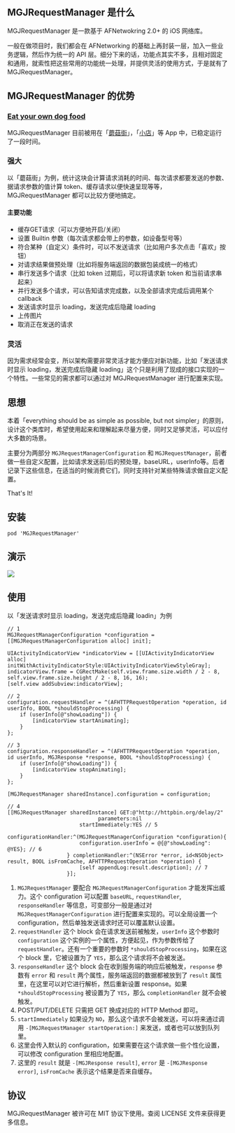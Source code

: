## MGJRequestManager 是什么
MGJRequestManager 是一款基于 AFNetwokring 2.0+ 的 iOS 网络库。

一般在做项目时，我们都会在 AFNetworking 的基础上再封装一层，加入一些业务逻辑，然后作为统一的 API 层。细分下来的话，功能点其实不多，且相对固定和通用，就索性把这些常用的功能统一处理，并提供灵活的使用方式，于是就有了 MGJRequestManager。

## MGJRequestManager 的优势
### [Eat your own dog food](http://en.wikipedia.org/wiki/Eating_your_own_dog_food)
MGJRequestManager 目前被用在「[蘑菇街](http://www.mogujie.com)」，「[小店](http://www.xiaodian.com/pc/download)」等 App 中，已稳定运行了一段时间。

### 强大
以「蘑菇街」为例，统计这块会计算请求消耗的时间、每次请求都要发送的参数、据请求参数的值计算 token、缓存请求以便快速呈现等等，MGJRequestManager 都可以比较方便地搞定。

#### 主要功能
* 缓存GET请求（可以方便地开启/关闭）
* 设置 Builtin 参数（每次请求都会带上的参数，如设备型号等）
* 符合某种（自定义）条件时，可以不发送请求（比如用户多次点击「喜欢」按钮）
* 对请求结果做预处理（比如将服务端返回的数据包装成统一的格式）
* 串行发送多个请求（比如 token 过期后，可以将请求新 token 和当前请求串起来）
* 并行发送多个请求，可以告知请求完成数，以及全部请求完成后调用某个 callback
* 发送请求时显示 loading，发送完成后隐藏 loading
* 上传图片
* 取消正在发送的请求


### 灵活
因为需求经常会变，所以架构需要非常灵活才能方便应对新功能，比如「发送请求时显示 loading，发送完成后隐藏 loading」这个只是利用了现成的接口实现的一个特性。一些常见的需求都可以通过对 MGJRequestManager 进行配置来实现。

## 思想
本着「everything should be as simple as possible, but not simpler」的原则，设计这个类库时，希望使用起来和理解起来尽量方便，同时又足够灵活，可以应付大多数的场景。

主要分为两部分 `MGJRequestManagerConfiguration` 和 `MGJRequestManager`，前者做一些自定义配置，比如请求发送前/后的预处理，baseURL，userInfo等。后者记录下这些信息，在适当的时候消费它们，同时支持针对某些特殊请求做自定义配置。

That's It!

## 安装

```
pod 'MGJRequestManager'
```

## 演示
![](http://ww3.sinaimg.cn/large/afe37136gw1eqi6vj4g6bg207g0dctl6.gif)

## 使用

以「发送请求时显示 loading，发送完成后隐藏 loadin」为例

```objc
// 1
MGJRequestManagerConfiguration *configuration = [[MGJRequestManagerConfiguration alloc] init];

UIActivityIndicatorView *indicatorView = [[UIActivityIndicatorView alloc] initWithActivityIndicatorStyle:UIActivityIndicatorViewStyleGray];
indicatorView.frame = CGRectMake(self.view.frame.size.width / 2 - 8, self.view.frame.size.height / 2 - 8, 16, 16);
[self.view addSubview:indicatorView];

// 2
configuration.requestHandler = ^(AFHTTPRequestOperation *operation, id userInfo, BOOL *shouldStopProcessing) {
	if (userInfo[@"showLoading"]) {
		[indicatorView startAnimating];
	}
};

// 3
configuration.responseHandler = ^(AFHTTPRequestOperation *operation, id userInfo, MGJResponse *response, BOOL *shouldStopProcessing) {
	if (userInfo[@"showLoading"]) {
		[indicatorView stopAnimating];
	}
};

[MGJRequestManager sharedInstance].configuration = configuration;

// 4
[[MGJRequestManager sharedInstance] GET:@"http://httpbin.org/delay/2"
							 parameters:nil
					   startImmediately:YES // 5
				   configurationHandler:^(MGJRequestManagerConfiguration *configuration){
					   configuration.userInfo = @{@"showLoading": @YES}; // 6
				   } completionHandler:^(NSError *error, id<NSObject> result, BOOL isFromCache, AFHTTPRequestOperation *operation) {
					   [self appendLog:result.description]; // 7
				   }];

```

1. `MGJRequestManager` 要配合 `MGJRequestManagerConfiguration` 才能发挥出威力。这个 configuration 可以配置 `baseURL`, `requestHandler`, `responseHandler` 等信息，可变部分一般是通过对 `MGJRequestManagerConfiguration` 进行配置来实现的。可以全局设置一个 configuration，然后单独发送请求时还可以覆盖默认设置。
2. `requestHandler` 这个 block 会在请求发送前被触发，`userInfo` 这个参数时 `configuration` 这个实例的一个属性，方便起见，作为参数传给了 `requestHandler`。还有一个重要的参数时 `*shouldStopProcessing`，如果在这个 block 里，它被设置为了 `YES`，那么这个请求将不会被发送。
3. `responseHandler` 这个 block 会在收到服务端的响应后被触发，`response` 参数有 `error` 和 `result` 两个属性，服务端返回的数据都被放到了 `result` 属性里，在这里可以对它进行解析，然后重新设置 response。如果 `*shouldStopProcessing` 被设置为了 `YES`，那么 `completionHandler` 就不会被触发。
4. POST/PUT/DELETE 只需把 GET 换成对应的 HTTP Method 即可。
5. `startImmediately` 如果设为 `NO`，那么这个请求不会被发送，可以将来通过调用 `-[MGJRequestManager startOperation:]` 来发送，或者也可以放到队列里。
6. 这里会传入默认的 configuration，如果需要在这个请求做一些个性化设置，可以修改 configuration 里相应地配置。
7. 这里的 `result` 就是 `-[MGJResponse result]`, `error` 是 `-[MGJResponse error]`, `isFromCache` 表示这个结果是否来自缓存。

## 协议
MGJRequestManager 被许可在 MIT 协议下使用。查阅 LICENSE 文件来获得更多信息。
